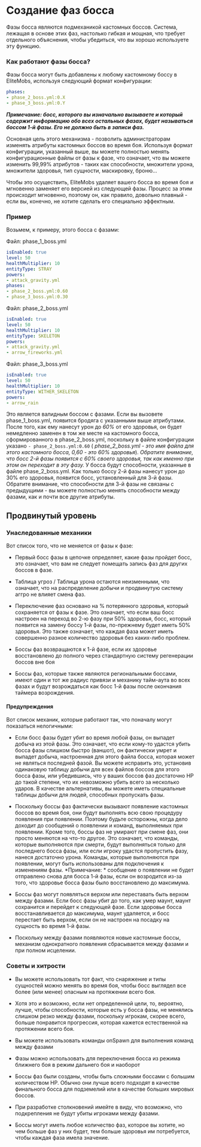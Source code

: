 # Создание фаз босса

Фазы босса являются подмеханикой кастомных боссов. Система, лежащая в основе этих фаз, настолько гибкая и мощная, что
требует отдельного объяснения, чтобы убедиться, что вы хорошо используете эту функцию.

### Как работают фазы босса?

Фазы босса могут быть добавлены к любому кастомному боссу в EliteMobs, используя следующий формат конфигурации:

```yaml
phases:
- phase_2_boss.yml:0.X
- phase_3_boss.yml:0.Y
```

_**Примечание: босс, которого вы изначально вызываете и который содержит информацию обо всех остальных фазах, будет
называться боссом 1-й фазы. Его не должно быть в записи фаз.**_

Основная цель этого механизма - позволить администраторам изменять атрибуты кастомных боссов во время боя. Используя
формат конфигурации, указанный выше, вы можете полностью менять конфигурационные файлы от фазы к фазе, что означает, что
вы можете изменить 99,99% атрибутов - таких как способности, множители урона, множители здоровья, тип сущности,
маскировку, броню...

Чтобы это осуществить, EliteMobs удаляет вашего босса во время боя и мгновенно заменяет его версией из следующей фазы.
Процесс за этим происходит мгновенно, поэтому он, как правило, довольно плавный - если вы, конечно, не хотите сделать
его специально эффектным.

### Пример

Возьмем, к примеру, этого босса с фазами:

Файл: phase_1_boss.yml

```yaml
isEnabled: true
level: 50
healthMultiplier: 10
entityType: STRAY
powers:
- attack_gravity.yml
phases:
- phase_2_boss.yml:0.60
- phase_3_boss.yml:0.30
```

Файл: phase_2_boss.yml

```yaml
isEnabled: true
level: 50
healthMultiplier: 10
entityType: SKELETON
powers:
- attack_gravity.yml
- arrow_fireworks.yml
```

Файл: phase_3_boss.yml

```yaml
isEnabled: true
level: 50
healthMultiplier: 10
entityType: WITHER_SKELETON
powers:
- arrow_rain
```

Это является валидным боссом с фазами. Если вы вызовете phase_1_boss.yml, появится бродяга с указанными выше атрибутами.
После того, как ему нанесут урон до _60%_ от его здоровья, он будет немедленно заменен в том же месте на кастомного
босса, сформированного в phase_2_boss.yml, поскольку в файле конфигурации указано `- phase_2_boss.yml:0.60` (
_phase_2_boss.yml - это имя файла для этого кастомного босса, 0,60 - это 60% здоровья_). _Обратите внимание, что босс
2-й фазы появится с 60% своего здоровья, так как именно при этом он переходит в эту фазу._ У босса будут способности,
указанные в файле phase_2_boss.yml. Как только боссу 2-й фазы нанесут урон до 30% его здоровья, появится босс,
установленный для 3-й фазы. Обратите внимание, что способности для 3-й фазы не связаны с предыдущими - вы можете
полностью менять способности между фазами, как и почти все другие атрибуты.

## Продвинутый уровень

### Унаследованные механики

Вот список того, что не меняется от фазы к фазе:

- Первый босс фазы в цепочке определяет, какие фазы пройдет босс, это означает, что вам не следует помещать запись фаз
  для других боссов в фазе.

- Таблица угроз / Таблица урона остаются неизменными, что означает, что на распределение добычи и продвинутую систему
  аггро не влияет смена фаз.

- Переключение фаз основано на % потерянного здоровья, который сохраняется от фазы к фазе. Это означает, что если ваш
  босс настроен на переход во 2-ю фазу при 50% здоровья, босс, который появится на замену боссу 1-й фазы, по-прежнему
  будет иметь 50% здоровья. Это также означает, что каждая фаза может иметь совершенно разное количество здоровья без
  каких-либо проблем.

- Боссы фаз возвращаются к 1-й фазе, если их здоровье восстановлено до полного через стандартную систему регенерации
  боссов вне боя

- Боссы фаз, которые также являются региональными боссами, имеют один и тот же радиус привязи и механику тайм-аута во
  всех фазах и будут возрождаться как босс 1-й фазы после окончания таймера возрождения.

#### Предупреждения

Вот список механик, которые работают так, что поначалу могут показаться нелогичными:

- Если босс фазы будет убит во время любой фазы, он выпадет добыча из этой фазы. Это означает, что если кому-то удастся
  убить босса фазы слишком быстро (ваншот), он фактически умрет и выпадет добыча, настроенная для этого файла босса,
  которая может не являться последней фазой. Вы можете исправить это, установив одинаковую таблицу добычи для всех
  файлов боссов для этого босса фазы, или убедившись, что у ваших боссов фаз достаточно HP до такой степени, что их
  невозможно убить всего за несколько ударов. В качестве альтернативы, вы можете иметь специальные таблицы добычи для
  людей, способных пропускать фазы.

- Поскольку боссы фаз фактически вызывают появление кастомных боссов во время боя, они будут выполнять всю свою
  процедуру появления при появлении. Поэтому будьте осторожны, когда дело доходит до сообщений о появлении и команд,
  выполняемых при появлении. Кроме того, боссы фаз не умирают при смене фаз, они просто меняются на что-то другое. Это
  означает, что команды, которые выполняются при смерти, будут выполняться только для последнего босса фазы, или если
  игроку удастся пропустить фазу, нанеся достаточно урона. Команды, которые выполняются при появлении, могут быть
  использованы для подключения к изменениям фазы. \*Примечание: \* сообщение о появлении не будет отправлено снова для
  босса 1-й фазы, если он возродится из-за того, что здоровье босса фазы было восстановлено до максимума.

- Боссы фаз могут появляться верхом или переставать быть верхом между фазами. Если босс фазы убит до того, как умер
  маунт, маунт сохранится и перейдет к следующей фазе. Если здоровье босса восстанавливается до максимума, маунт
  удаляется, и босс перестает быть верхом, если он не настроен на посадку на сущность во время 1-й фазы.

- Поскольку между фазами появляются новые кастомные боссы, механизм однократного появления сбрасывается между фазами и
  при полном исцелении.

### Советы и хитрости

- Вы можете использовать тот факт, что снаряжение и типы сущностей можно менять во время боя, чтобы босс выглядел все
  более (или менее) опасным на протяжении всего боя.

- Хотя это и возможно, если нет определенной цели, то, вероятно, лучше, чтобы способности, которые есть у босса фазы, не
  менялись слишком резко между фазами, поскольку игрокам, скорее всего, больше понравится прогрессия, которая кажется
  естественной на протяжении всего боя.

- Вы можете использовать команды onSpawn для выполнения команд между фазами

- Фазы можно использовать для переключения босса из режима ближнего боя в режим дальнего боя и наоборот

- Боссы фаз были созданы, чтобы быть сложными боссами с большим количеством HP. Обычно они лучше всего подходят в
  качестве финального босса для подземелий или в качестве больших мировых боссов.

- При разработке столкновений имейте в виду, что возможно, что подкрепления не будут убиты игроками между фазами.

- Боссы могут иметь любое количество фаз, которое вы хотите, но чем больше фаз у них будет, тем больше здоровья им
  потребуется, чтобы каждая фаза имела значение.
